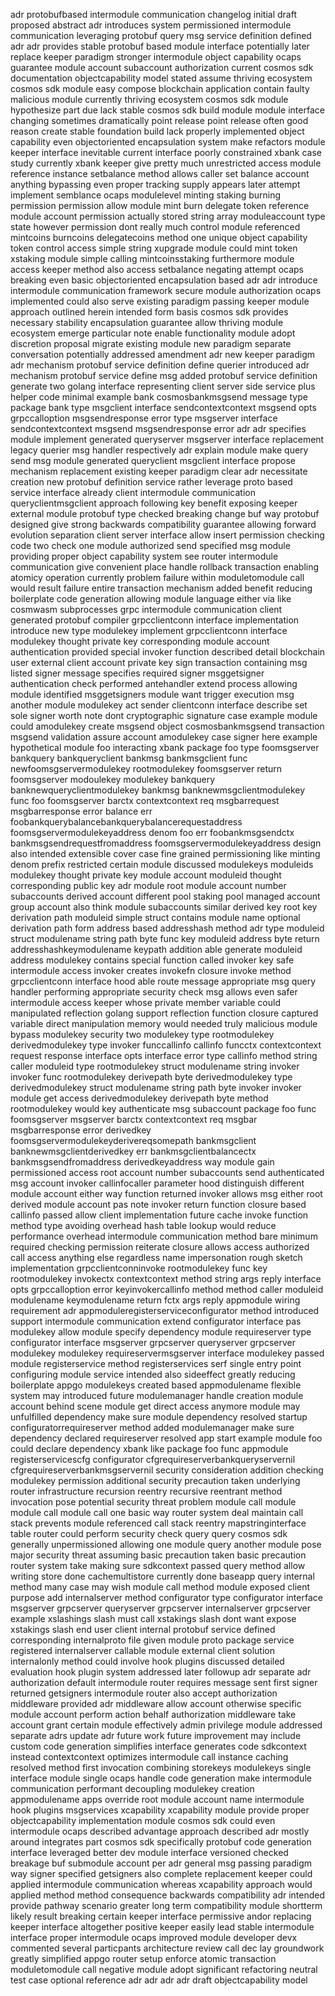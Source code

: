 adr protobufbased intermodule communication changelog initial draft proposed abstract adr introduces system permissioned intermodule communication leveraging protobuf query msg service definition defined adr adr provides stable protobuf based module interface potentially later replace keeper paradigm stronger intermodule object capability ocaps guarantee module account subaccount authorization current cosmos sdk documentation objectcapability model stated assume thriving ecosystem cosmos sdk module easy compose blockchain application contain faulty malicious module currently thriving ecosystem cosmos sdk module hypothesize part due lack stable cosmos sdk build module module interface changing sometimes dramatically point release point release often good reason create stable foundation build lack properly implemented object capability even objectoriented encapsulation system make refactors module keeper interface inevitable current interface poorly constrained xbank case study currently xbank keeper give pretty much unrestricted access module reference instance setbalance method allows caller set balance account anything bypassing even proper tracking supply appears later attempt implement semblance ocaps modulelevel minting staking burning permission permission allow module mint burn delegate token reference module account permission actually stored string array moduleaccount type state however permission dont really much control module referenced mintcoins burncoins delegatecoins method one unique object capability token control access simple string xupgrade module could mint token xstaking module simple calling mintcoinsstaking furthermore module access keeper method also access setbalance negating attempt ocaps breaking even basic objectoriented encapsulation based adr adr introduce intermodule communication framework secure module authorization ocaps implemented could also serve existing paradigm passing keeper module approach outlined herein intended form basis cosmos sdk provides necessary stability encapsulation guarantee allow thriving module ecosystem emerge particular note enable functionality module adopt discretion proposal migrate existing module new paradigm separate conversation potentially addressed amendment adr new keeper paradigm adr mechanism protobuf service definition define querier introduced adr mechanism protobuf service define msg added protobuf service definition generate two golang interface representing client server side service plus helper code minimal example bank cosmosbankmsgsend message type package bank type msgclient interface sendcontextcontext msgsend opts grpccalloption msgsendresponse error type msgserver interface sendcontextcontext msgsend msgsendresponse error adr adr specifies module implement generated queryserver msgserver interface replacement legacy querier msg handler respectively adr explain module make query send msg module generated queryclient msgclient interface propose mechanism replacement existing keeper paradigm clear adr necessitate creation new protobuf definition service rather leverage proto based service interface already client intermodule communication queryclientmsgclient approach following key benefit exposing keeper external module protobuf type checked breaking change buf way protobuf designed give strong backwards compatibility guarantee allowing forward evolution separation client server interface allow insert permission checking code two check one module authorized send specified msg module providing proper object capability system see router intermodule communication give convenient place handle rollback transaction enabling atomicy operation currently problem failure within moduletomodule call would result failure entire transaction mechanism added benefit reducing boilerplate code generation allowing module language either via like cosmwasm subprocesses grpc intermodule communication client generated protobuf compiler grpcclientconn interface implementation introduce new type modulekey implement grpcclientconn interface modulekey thought private key corresponding module account authentication provided special invoker function described detail blockchain user external client account private key sign transaction containing msg listed signer message specifies required signer msggetsigner authentication check performed antehandler extend process allowing module identified msggetsigners module want trigger execution msg another module modulekey act sender clientconn interface describe set sole signer worth note dont cryptographic signature case example module could amodulekey create msgsend object cosmosbankmsgsend transaction msgsend validation assure account amodulekey case signer here example hypothetical module foo interacting xbank package foo type foomsgserver bankquery bankqueryclient bankmsg bankmsgclient func newfoomsgservermodulekey rootmodulekey foomsgserver return foomsgserver modoulekey modulekey bankquery banknewqueryclientmodulekey bankmsg banknewmsgclientmodulekey func foo foomsgserver barctx contextcontext req msgbarrequest msgbarresponse error balance err foobankquerybalancebankquerybalancerequestaddress foomsgservermodulekeyaddress denom foo err foobankmsgsendctx bankmsgsendrequestfromaddress foomsgservermodulekeyaddress design also intended extensible cover case fine grained permissioning like minting denom prefix restricted certain module discussed modulekeys moduleids modulekey thought private key module account moduleid thought corresponding public key adr module root module account number subaccounts derived account different pool staking pool managed account group account also think module subaccounts similar derived key root key derivation path moduleid simple struct contains module name optional derivation path form address based addresshash method adr type moduleid struct modulename string path byte func key moduleid address byte return addresshashkeymodulename keypath addition able generate moduleid address modulekey contains special function called invoker key safe intermodule access invoker creates invokefn closure invoke method grpcclientconn interface hood able route message appropriate msg query handler performing appropriate security check msg allows even safer intermodule access keeper whose private member variable could manipulated reflection golang support reflection function closure captured variable direct manipulation memory would needed truly malicious module bypass modulekey security two modulekey type rootmodulekey derivedmodulekey type invoker funccallinfo callinfo funcctx contextcontext request response interface opts interface error type callinfo method string caller moduleid type rootmodulekey struct modulename string invoker invoker func rootmodulekey derivepath byte derivedmodulekey type derivedmodulekey struct modulename string path byte invoker invoker module get access derivedmodulekey derivepath byte method rootmodulekey would key authenticate msg subaccount package foo func foomsgserver msgserver barctx contextcontext req msgbar msgbarresponse error derivedkey foomsgservermodulekeyderivereqsomepath bankmsgclient banknewmsgclientderivedkey err bankmsgclientbalancectx bankmsgsendfromaddress derivedkeyaddress way module gain permissioned access root account number subaccounts send authenticated msg account invoker callinfocaller parameter hood distinguish different module account either way function returned invoker allows msg either root derived module account pas note invoker return function closure based callinfo passed allow client implementation future cache invoke function method type avoiding overhead hash table lookup would reduce performance overhead intermodule communication method bare minimum required checking permission reiterate closure allows access authorized call access anything else regardless name impersonation rough sketch implementation grpcclientconninvoke rootmodulekey func key rootmodulekey invokectx contextcontext method string args reply interface opts grpccalloption error keyinvokercallinfo method method caller moduleid modulename keymodulename return fctx args reply appmodule wiring requirement adr appmoduleregisterserviceconfigurator method introduced support intermodule communication extend configurator interface pas modulekey allow module specify dependency module requireserver type configurator interface msgserver grpcserver queryserver grpcserver modulekey modulekey requireservermsgserver interface modulekey passed module registerservice method registerservices serf single entry point configuring module service intended also sideeffect greatly reducing boilerplate appgo modulekeys created based appmodulename flexible system may introduced future modulemanager handle creation module account behind scene module get direct access anymore module may unfulfilled dependency make sure module dependency resolved startup configuratorrequireserver method added modulemanager make sure dependency declared requireserver resolved app start example module foo could declare dependency xbank like package foo func appmodule registerservicescfg configurator cfgrequireserverbankqueryservernil cfgrequireserverbankmsgservernil security consideration addition checking modulekey permission additional security precaution taken underlying router infrastructure recursion reentry recursive reentrant method invocation pose potential security threat problem module call module module call module call one basic way router system deal maintain call stack prevents module referenced call stack reentry mapstringinterface table router could perform security check query query cosmos sdk generally unpermissioned allowing one module query another module pose major security threat assuming basic precaution taken basic precaution router system take making sure sdkcontext passed query method allow writing store done cachemultistore currently done baseapp query internal method many case may wish module call method module exposed client purpose add internalserver method configurator type configurator interface msgserver grpcserver queryserver grpcserver internalserver grpcserver example xslashings slash must call xstakings slash dont want expose xstakings slash end user client internal protobuf service defined corresponding internalproto file given module proto package service registered internalserver callable module external client solution internalonly method could involve hook plugins discussed detailed evaluation hook plugin system addressed later followup adr separate adr authorization default intermodule router requires message sent first signer returned getsigners intermodule router also accept authorization middleware provided adr middleware allow account otherwise specific module account perform action behalf authorization middleware take account grant certain module effectively admin privilege module addressed separate adrs update adr future work future improvement may include custom code generation simplifies interface generates code sdkcontext instead contextcontext optimizes intermodule call instance caching resolved method first invocation combining storekeys modulekeys single interface module single ocaps handle code generation make intermodule communication performant decoupling modulekey creation appmodulename apps override root module account name intermodule hook plugins msgservices xcapability xcapability module provide proper objectcapability implementation module cosmos sdk could even intermodule ocaps described advantage approach described adr mostly around integrates part cosmos sdk specifically protobuf code generation interface leveraged better dev module interface versioned checked breakage buf submodule account per adr general msg passing paradigm way signer specified getsigners also complete replacement keeper could applied intermodule communication whereas xcapability approach would applied method method consequence backwards compatibility adr intended provide pathway scenario greater long term compatibility module shortterm likely result breaking certain keeper interface permissive andor replacing keeper interface altogether positive keeper easily lead stable intermodule interface proper intermodule ocaps improved module developer devx commented several particpants architecture review call dec lay groundwork greatly simplified appgo router setup enforce atomic transaction moduletomodule call negative module adopt significant refactoring neutral test case optional reference adr adr adr adr draft objectcapability model